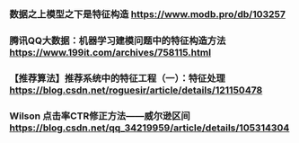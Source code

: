 ### 数据之上模型之下是特征构造 https://www.modb.pro/db/103257
### 腾讯QQ大数据：机器学习建模问题中的特征构造方法 https://www.199it.com/archives/758115.html
### 【推荐算法】推荐系统中的特征工程（一）：特征处理 https://blog.csdn.net/roguesir/article/details/121150478
###  Wilson 点击率CTR修正方法——威尔逊区间  https://blog.csdn.net/qq_34219959/article/details/105314304
